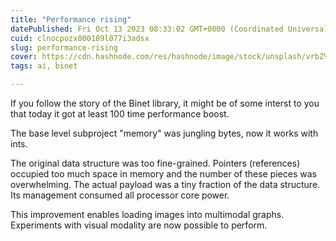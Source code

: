 ```yaml
---
title: "Performance rising"
datePublished: Fri Oct 13 2023 08:33:02 GMT+0000 (Coordinated Universal Time)
cuid: clnocpozx000109l077i3adsx
slug: performance-rising
cover: https://cdn.hashnode.com/res/hashnode/image/stock/unsplash/vrbZVyX2k4I/upload/a667fc773372d9fed084e11b4beb0482.jpeg
tags: ai, binet

---
```


If you follow the story of the Binet library, it might be of some interst to you that today it got at least 100 time performance boost.

The base level subproject "memory" was jungling bytes, now it works with ints.

The original data structure was too fine-grained. Pointers (references) occupied too much space in memory and the number of these pieces was overwhelming. The actual payload was a tiny fraction of the data structure. Its management consumed all processor core power.

This improvement enables loading images into multimodal graphs. Experiments with visual modality are now possible to perform.
